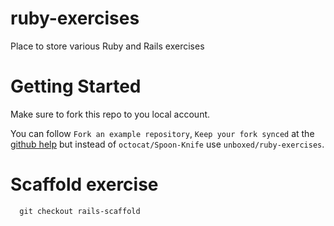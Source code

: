 # ruby-exercises

Place to store various Ruby and Rails exercises

# Getting Started

Make sure to fork this repo to you local account.

You can follow `Fork an example repository`, `Keep your fork synced` at the [github help](https://help.github.com/articles/fork-a-repo/#fork-an-example-repository)
but instead of `octocat/Spoon-Knife` use `unboxed/ruby-exercises`.


# Scaffold exercise

```
  git checkout rails-scaffold
```